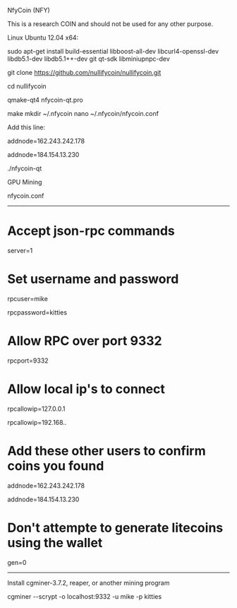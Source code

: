 NfyCoin (NFY)

This is a research COIN and should not be used for any other purpose.

Linux Ubuntu 12.04 x64:

sudo apt-get install build-essential libboost-all-dev libcurl4-openssl-dev libdb5.1-dev libdb5.1++-dev git qt-sdk libminiupnpc-dev

git clone https://github.com/nullifycoin/nullifycoin.git

cd nullifycoin

qmake-qt4 nfycoin-qt.pro

make
mkdir ~/.nfycoin
nano ~/.nfycoin/nfycoin.conf

Add this line:

addnode=162.243.242.178

addnode=184.154.13.230

./nfycoin-qt

GPU Mining

nfycoin.conf

-----------------

# Accept json-rpc commands

server=1

# Set username and password

rpcuser=mike

rpcpassword=kitties

# Allow RPC over port 9332

rpcport=9332

# Allow local ip's to connect

rpcallowip=127.0.0.1

rpcallowip=192.168.*.*

# Add these other users to confirm coins you found

addnode=162.243.242.178

addnode=184.154.13.230

# Don't attempte to generate litecoins using the wallet

gen=0

-----------------

Install cgminer-3.7.2, reaper, or another mining program

cgminer --scrypt -o localhost:9332 -u mike -p kitties



